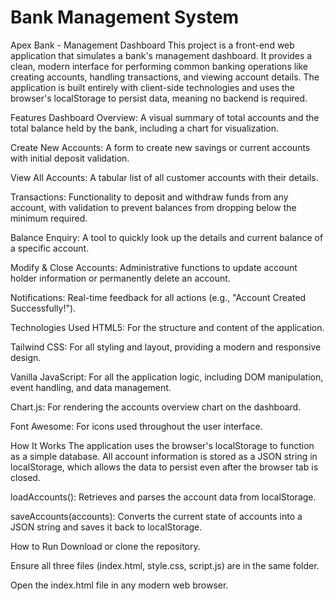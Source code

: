 # Bank Management System
Apex Bank - Management Dashboard
This project is a front-end web application that simulates a bank's management dashboard. It provides a clean, modern interface for performing common banking operations like creating accounts, handling transactions, and viewing account details. The application is built entirely with client-side technologies and uses the browser's localStorage to persist data, meaning no backend is required.

Features
Dashboard Overview: A visual summary of total accounts and the total balance held by the bank, including a chart for visualization.

Create New Accounts: A form to create new savings or current accounts with initial deposit validation.

View All Accounts: A tabular list of all customer accounts with their details.

Transactions: Functionality to deposit and withdraw funds from any account, with validation to prevent balances from dropping below the minimum required.

Balance Enquiry: A tool to quickly look up the details and current balance of a specific account.

Modify & Close Accounts: Administrative functions to update account holder information or permanently delete an account.

Notifications: Real-time feedback for all actions (e.g., "Account Created Successfully!").

Technologies Used
HTML5: For the structure and content of the application.

Tailwind CSS: For all styling and layout, providing a modern and responsive design.

Vanilla JavaScript: For all the application logic, including DOM manipulation, event handling, and data management.

Chart.js: For rendering the accounts overview chart on the dashboard.

Font Awesome: For icons used throughout the user interface.

How It Works
The application uses the browser's localStorage to function as a simple database. All account information is stored as a JSON string in localStorage, which allows the data to persist even after the browser tab is closed.

loadAccounts(): Retrieves and parses the account data from localStorage.

saveAccounts(accounts): Converts the current state of accounts into a JSON string and saves it back to localStorage.

How to Run
Download or clone the repository.

Ensure all three files (index.html, style.css, script.js) are in the same folder.

Open the index.html file in any modern web browser.

